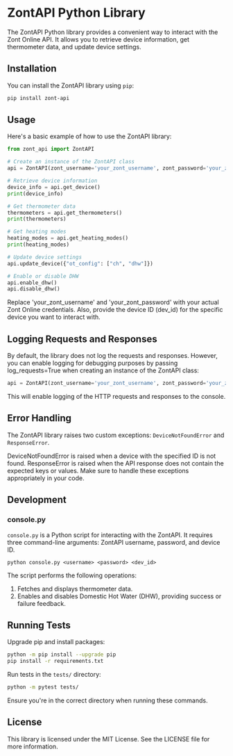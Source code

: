# ZontAPI Python Library

The ZontAPI Python library provides a convenient way to interact with the Zont Online API. It allows you to retrieve device information, get thermometer data, and update device settings.

## Installation

You can install the ZontAPI library using `pip`:

```bash
pip install zont-api
```

## Usage

Here's a basic example of how to use the ZontAPI library:

```python
from zont_api import ZontAPI

# Create an instance of the ZontAPI class
api = ZontAPI(zont_username='your_zont_username', zont_password='your_zont_password', dev_id=12345)

# Retrieve device information
device_info = api.get_device()
print(device_info)

# Get thermometer data
thermometers = api.get_thermometers()
print(thermometers)

# Get heating modes
heating_modes = api.get_heating_modes()
print(heating_modes)

# Update device settings
api.update_device({"ot_config": ["ch", "dhw"]})

# Enable or disable DHW
api.enable_dhw()
api.disable_dhw()
```

Replace 'your_zont_username' and 'your_zont_password' with your actual Zont Online credentials. Also, provide the device ID (dev_id) for the specific device you want to interact with.

## Logging Requests and Responses

By default, the library does not log the requests and responses. However, you can enable logging for debugging purposes by passing log_requests=True when creating an instance of the ZontAPI class:

```python
api = ZontAPI(zont_username='your_zont_username', zont_password='your_zont_password', dev_id=12345, log_requests=True)
```

This will enable logging of the HTTP requests and responses to the console.

## Error Handling

The ZontAPI library raises two custom exceptions: `DeviceNotFoundError` and `ResponseError`.

DeviceNotFoundError is raised when a device with the specified ID is not found.
ResponseError is raised when the API response does not contain the expected keys or values.
Make sure to handle these exceptions appropriately in your code.

## Development

### console.py

`console.py` is a Python script for interacting with the ZontAPI. It requires three command-line arguments: ZontAPI username, password, and device ID.


```
python console.py <username> <password> <dev_id>
```

The script performs the following operations:
1. Fetches and displays thermometer data.
2. Enables and disables Domestic Hot Water (DHW), providing success or failure feedback.

## Running Tests

Upgrade pip and install packages:

```bash
python -m pip install --upgrade pip
pip install -r requirements.txt
```

Run tests in the `tests/` directory:

```bash
python -m pytest tests/
```

Ensure you're in the correct directory when running these commands.

## License

This library is licensed under the MIT License. See the LICENSE file for more information.
